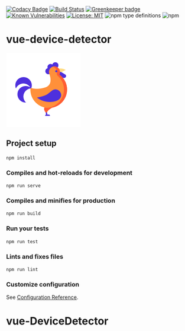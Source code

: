 [![Codacy Badge](https://api.codacy.com/project/badge/Grade/38f22883688b438db21d672e1d4d3daf)](https://www.codacy.com/app/dreambo8563/vue-DeviceDetector?utm_source=github.com&utm_medium=referral&utm_content=dreambo8563/vue-DeviceDetector&utm_campaign=Badge_Grade)
[![Build Status](https://travis-ci.com/dreambo8563/vue-DeviceDetector.svg?branch=master)](https://travis-ci.com/dreambo8563/vue-DeviceDetector)
[![Greenkeeper badge](https://badges.greenkeeper.io/dreambo8563/vue-DeviceDetector.svg)](https://greenkeeper.io/)
[![Known Vulnerabilities](https://snyk.io/test/github/dreambo8563/vue-DeviceDetector/badge.svg?targetFile=package.json)](https://snyk.io/test/github/dreambo8563/vue-DeviceDetector?targetFile=package.json)
[![License: MIT](https://img.shields.io/badge/License-MIT-yellow.svg)](https://opensource.org/licenses/MIT)
![npm type definitions](https://img.shields.io/npm/types/vue-device-detector.svg?style=flat)
![npm](https://img.shields.io/npm/dt/vue-device-detector.svg?style=flat)

# vue-device-detector

![](https://raw.githubusercontent.com/dreambo8563/static-assets/master/watcher2.png)

## Project setup

```
npm install
```

### Compiles and hot-reloads for development

```
npm run serve
```

### Compiles and minifies for production

```
npm run build
```

### Run your tests

```
npm run test
```

### Lints and fixes files

```
npm run lint
```

### Customize configuration

See [Configuration Reference](https://cli.vuejs.org/config/).

# vue-DeviceDetector
